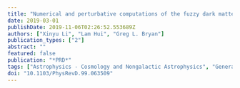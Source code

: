 ```yaml
---
title: "Numerical and perturbative computations of the fuzzy dark matter model"
date: 2019-03-01
publishDate: 2019-11-06T02:26:52.553689Z
authors: ["Xinyu Li", "Lam Hui", "Greg L. Bryan"]
publication_types: ["2"]
abstract: ""
featured: false
publication: "*PRD*"
tags: ["Astrophysics - Cosmology and Nongalactic Astrophysics", "General Relativity and Quantum Cosmology", "High Energy Physics - Phenomenology", "High Energy Physics - Theory"]
doi: "10.1103/PhysRevD.99.063509"
---
```


